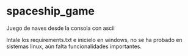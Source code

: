 # spaceship_game
Juego de naves desde la consola con ascii

Intale los requirements.txt e inicielo en windows, no se ha probado en sistemas
linux, aún falta funcionalidades importantes.
